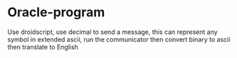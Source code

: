 # Oracle-program

Use droidscript, use decimal to send a message, this can represent any symbol in extended ascii, run the communicator then convert binary to ascii then translate to English

